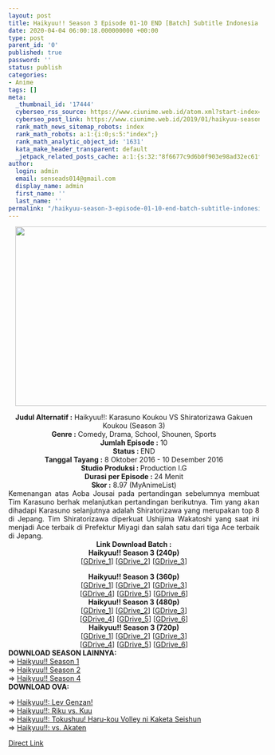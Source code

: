 ```yaml
---
layout: post
title: Haikyuu!! Season 3 Episode 01-10 END [Batch] Subtitle Indonesia
date: 2020-04-04 06:00:18.000000000 +00:00
type: post
parent_id: '0'
published: true
password: ''
status: publish
categories:
- Anime
tags: []
meta:
  _thumbnail_id: '17444'
  cyberseo_rss_source: https://www.ciunime.web.id/atom.xml?start-index=2851&max-results=150
  cyberseo_post_link: https://www.ciunime.web.id/2019/01/haikyuu-season-3-episode-01-10-end.html
  rank_math_news_sitemap_robots: index
  rank_math_robots: a:1:{i:0;s:5:"index";}
  rank_math_analytic_object_id: '1631'
  kata_make_header_transparent: default
  _jetpack_related_posts_cache: a:1:{s:32:"8f6677c9d6b0f903e98ad32ec61f8deb";a:2:{s:7:"expires";i:1652763220;s:7:"payload";a:0:{}}}
author:
  login: admin
  email: senseads014@gmail.com
  display_name: admin
  first_name: ''
  last_name: ''
permalink: "/haikyuu-season-3-episode-01-10-end-batch-subtitle-indonesia/"
---
```

<div class="separator" style="clear: both; text-align: center;"><a href="https://1.bp.blogspot.com/-_iBlNAwGG0g/XDNTIlS_WhI/AAAAAAAAGiE/PW7vkfEUclwjxO6aUKpKkUmyK7GcjN9uQCPcBGAYYCw/s1600/Haikyuu%2521%2521%2BSeason%2B3.jpg" imageanchor="1" style="margin-left: 1em; margin-right: 1em;"><img border="0" data-original-height="720" data-original-width="1280" height="360" src="{{ site.baseurl }}/assets/2020/04/Haikyuu%2521%2521%2BSeason%2B3.jpg" width="640" /></a></div>
<p>
<div style="text-align: center;"><b>Judul Alternatif :</b> <b></b>Haikyuu!!: Karasuno Koukou VS Shiratorizawa Gakuen Koukou (Season 3)</div>
<div style="text-align: center;"><b><b>Genre :</b></b> Comedy, Drama, School, Shounen, Sports</div>
<div style="text-align: center;"><b>Jumlah Episode :</b> 10<br /><b>Status :&nbsp;</b>END<br /><b>Tanggal Tayang :</b> <b></b>8 Oktober 2016 - 10 Desember 2016<br /><b>Studio Produksi : </b>Production I.G<br /><b>Durasi per Episode :&nbsp;</b>24 Menit</div>
<div style="text-align: center;"><b>Skor :</b> 8.97 (MyAnimeList)</div>
<div style="text-align: justify;"></div>
<div style="text-align: justify;">Kemenangan atas Aoba Jousai pada pertandingan sebelumnya membuat Tim Karasuno berhak melanjutkan pertandingan berikutnya. Tim yang akan dihadapi Karasuno selanjutnya adalah Shiratorizawa yang merupakan top 8 di Jepang. Tim Shiratorizawa diperkuat Ushijima Wakatoshi yang saat ini menjadi Ace terbaik di Prefektur Miyagi dan salah satu dari tiga Ace terbaik di Jepang.</div>
<div style="text-align: justify;"></div>
<div style="text-align: justify;"></div>
<div style="text-align: center;"><b>Link Download Batch :</b></div>
<div style="text-align: center;">
<div style="text-align: center;"><b>Haikyuu!! Season 3 (240p)</b></div>
<div style="text-align: center;">[<a href="https://drive.google.com/uc?id=1e2kQ8JRY2y3D3XF22Aqm983LzuKO5hm5" target="_blank" rel="noopener">GDrive_1</a>] [<a href="https://drive.google.com/uc?id=1JhlptAmwWX9WGgScip1RA06h45yVxcpM" target="_blank" rel="noopener">GDrive_2</a>] [<a href="https://drive.google.com/uc?id=1MPrQohHW9OFyU4_wm6Z_853n4dZBWEqY" target="_blank" rel="noopener">GDrive_3</a>]</div>
<p></div>
<div style="text-align: center;"><b>Haikyuu!! Season 3 (360p)</b></div>
<div style="text-align: center;">[<a href="https://drive.google.com/uc?export=download&amp;id=1NaaWCa7WDL2B5VNzOOIaGDPM8fgQG1bp" target="_blank" rel="noopener">GDrive_1</a>] [<a href="https://drive.google.com/uc?export=download&amp;id=1wBRJyOdETxB0gKcjBF9sV_TMDS3eR0sP" target="_blank" rel="noopener">GDrive_2</a>] [<a href="https://drive.google.com/uc?id=1QRRIbnCiyoOitbhP2Cm0idJYwvWjwQov" target="_blank" rel="noopener">GDrive_3</a>]<br />[<a href="http://drive.google.com/uc?id=1V7pWDxAKK7fDoUworOzSyROgafZZn-qo" target="_blank" rel="noopener">GDrive_4</a>] [<a href="http://drive.google.com/uc?id=1sjEnCKJwdi4Z5qudzQyd5LUNd5LZ7raz" target="_blank" rel="noopener">GDrive_5</a>] [<a href="https://drive.google.com/uc?export=download&amp;id=1injhkugf2pl4nF9bbLFXFUcCVDjy_c-W" target="_blank" rel="noopener">GDrive_6</a>]</div>
<div style="text-align: center;"></div>
<div style="text-align: center;"><b>Haikyuu!! Season 3 (480p)</b><br />[<a href="https://drive.google.com/uc?export=download&amp;id=1n9mYNor05cVP-AkfMQgwy9XeoKW9DGs3" target="_blank" rel="noopener">GDrive_1</a>] [<a href="https://drive.google.com/uc?export=download&amp;id=1-wqWts9Os3njiSoNlAPgSsGmagz867T5" target="_blank" rel="noopener">GDrive_2</a>] [<a href="https://drive.google.com/uc?id=1I3Kv7I5tyzCrA604l6qlwZiNgP1mCuQ5" target="_blank" rel="noopener">GDrive_3</a>]<br />[<a href="https://drive.google.com/uc?id=1P7plrYdThQvWAOvwGZz59DaFLBHZOdry" target="_blank" rel="noopener">GDrive_4</a>] [<a href="https://drive.google.com/uc?id=1rAhigtdNwsuk_o7_G8xcDaQSpxrtRQGe" target="_blank" rel="noopener">GDrive_5</a>] [<a href="https://drive.google.com/uc?export=download&amp;id=1aOTxye-6T0de5x51bV9bQmCNW1ep-Ohg" target="_blank" rel="noopener">GDrive_6</a>]</div>
<div style="text-align: center;"><b>Haikyuu!! Season 3 (720p)</b><br />[<a href="https://drive.google.com/uc?export=download&amp;id=1P0PBSYPNYpm42042l07F0in30t-J-l4c" target="_blank" rel="noopener">GDrive_1</a>] [<a href="https://drive.google.com/uc?export=download&amp;id=1GOqHzL0Ee54GViVkUoguEqaaCCA_Wy4I" target="_blank" rel="noopener">GDrive_2</a>] [<a href="https://drive.google.com/uc?id=1Sq3G0sMc6Dg8UVgdRsJbF03YLScOvhOr" target="_blank" rel="noopener">GDrive_3</a>]<br />[<a href="https://drive.google.com/uc?id=13MdTpVcbqodH9XqX47cMxAr8V0hJvxUD" target="_blank" rel="noopener">GDrive_4</a>] [<a href="http://drive.google.com/uc?id=1X9qGCsi5_4RafrV9Vp291KRZDMEoWpCs" target="_blank" rel="noopener">GDrive_5</a>] [<a href="https://drive.google.com/uc?export=download&amp;id=11zNSfDuQJm32btPO7WzK-rxSxKty302N" target="_blank" rel="noopener">GDrive_6</a>]
<div style="text-align: justify;">
<div style="text-align: justify;"></div>
<div style="text-align: justify;"><b>DOWNLOAD SEASON LAINNYA:</b></div>
<div style="text-align: justify;">=&gt;&nbsp;<a href="https://www.ciunime.web.id/2019/01/haikyuu-season-1-episode-01-25-end.html" target="_blank" rel="noopener">Haikyuu!! Season 1</a></div>
<div style="text-align: justify;">=&gt;&nbsp;<a href="https://www.ciunime.web.id/2019/01/haikyuu-season-2-episode-01-25-end.html" target="_blank" rel="noopener">Haikyuu!! Season 2</a><br />=&gt;&nbsp;<a href="https://www.ciunime.web.id/2020/04/haikyuu-season-4-episode-01-13-end.html" target="_blank" rel="noopener">Haikyuu!! Season 4</a></div>
<div style="text-align: justify;"><b>DOWNLOAD OVA:</b></p>
<p>=&gt;&nbsp;<a href="https://www.ciunime.web.id/2019/08/haikyuu-lev-genzan-ova-subtitle.html" target="_blank" rel="noopener">Haikyuu!!: Lev Genzan!</a><br />=&gt;&nbsp;<a href="https://www.ciunime.web.id/2020/01/haikyuu-riku-vs-kuu-ova-subtitle.html" target="_blank" rel="noopener">Haikyuu!!: Riku vs. Kuu</a><br />=&gt;&nbsp;<a href="https://www.ciunime.web.id/2019/06/haikyuu-tokushuu-haru-kou-volley-ni.html" target="_blank" rel="noopener">Haikyuu!!: Tokushuu! Haru-kou Volley ni Kaketa Seishun</a><br />=&gt;&nbsp;<a href="https://www.ciunime.web.id/2019/08/haikyuu-vs-akaten-ova-subtitle-indonesia.html" target="_blank" rel="noopener">Haikyuu!!: vs. Akaten</a></p>
</div>
</div>
</div>
<link rel="stylesheet" href="https://cdnjs.cloudflare.com/ajax/libs/font-awesome/4.7.0/css/font-awesome.min.css" />
<div class="divbtn"> <a href="https://handymansurrender.com/fihup8buzv?key=94550f7ce39444073321dde3b8782f97" class="btn"><i class="fa fa-download"></i> Direct Link</a> </div>
